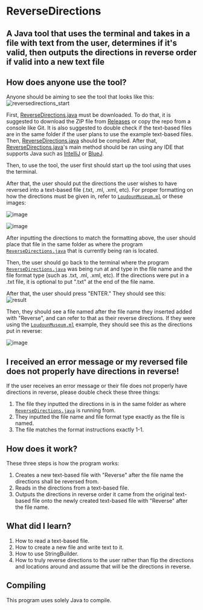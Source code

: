 # ReverseDirections

## A Java tool that uses the terminal and takes in a file with text from the user, determines if it's valid, then outputs the directions in reverse order if valid into a new text file

## How does anyone use the tool?

Anyone should be aiming to see the tool that looks like this:
![reversedirections_start](https://user-images.githubusercontent.com/22280271/213864556-513c255c-4cd6-4e10-a394-928fd933525d.jpg)

First, [ReverseDirections.java](https://github.com/bluelightspirit/ReverseDirections/blob/main/ReverseDirections.java) must be downloaded. To do that, it is suggested to download the ZIP file from [Releases](https://github.com/bluelightspirit/ReverseDirections/releases) or copy the repo from a console like Git. It is also suggested to double check if the text-based files are in the same folder if the user plans to use the example text-based files. Then, [ReverseDirections.java](https://github.com/bluelightspirit/ReverseDirections/blob/main/ReverseDirections.java) should be compiled. After that, [ReverseDirections.java](https://github.com/bluelightspirit/ReverseDirections/blob/main/ReverseDirections.java)'s main method should be ran using any IDE that supports Java such as [IntelliJ](https://www.jetbrains.com/idea/download/) or [BlueJ](https://www.bluej.org/).

Then, to use the tool, the user first should start up the tool using that uses the terminal.

After that, the user should put the directions the user wishes to have reversed into a text-based file (.txt, .ml, .xml, etc).
For proper formatting on how the directions must be given in, refer to [`LoudounMuseum.ml`](https://github.com/bluelightspirit/ReverseDirections/blob/main/LoudounMuseum.ml) or these images:

![image](https://user-images.githubusercontent.com/22280271/213865601-c253d735-6fda-4bfb-9148-974fdb21e60c.png)

![image](https://user-images.githubusercontent.com/22280271/213865575-5e4d2192-cfa0-4a55-9c01-07ad05da3dc0.png)

After inputting the directions to match the formatting above, the user should place that file in the same folder as where the program [`ReverseDirections.java`](https://github.com/bluelightspirit/ReverseDirections/blob/main/ReverseDirections.java) that is currently being ran is located.

Then, the user should go back to the terminal where the program [`ReverseDirections.java`](https://github.com/bluelightspirit/ReverseDirections/blob/main/ReverseDirections.java) was being run at and type in the file name and the file format type (such as .txt, .ml, .xml, etc). If the directions were put in a .txt file, it is optional to put ".txt" at the end of the file name.

After that, the user should press "ENTER." They should see this:\
![result](https://user-images.githubusercontent.com/22280271/213865772-23e330e1-e36a-45cd-9200-2af25e645961.jpg)

Then, they should see a file named after the file name they inserted added with "Reverse", and can refer to that as their reverse directions.
If they were using the [`LoudounMuseum.ml`](https://github.com/bluelightspirit/ReverseDirections/blob/main/LoudounMuseum.ml) example, they should see this as the directions put in reverse:

![image](https://user-images.githubusercontent.com/22280271/213886209-851db8ed-16ef-4bae-a01c-1e60a0cdd92b.png)

## I received an error message or my reversed file does not properly have directions in reverse!

If the user receives an error message or their file does not properly have directions in reverse, please double check these three things:
1) The file they inputted the directions in is in the same folder as where [`ReverseDirections.java`](https://github.com/bluelightspirit/ReverseDirections/blob/main/ReverseDirections.java) is running from.
2) They inputted the file name and file format type exactly as the file is named.
3) The file matches the format instructions exactly 1-1.

## How does it work?

These three steps is how the program works:
1) Creates a new text-based file with "Reverse" after the file name the directions shall be reversed from.
2) Reads in the directions from a text-based file.
3) Outputs the directions in reverse order it came from the original text-based file onto the newly created text-based file with "Reverse" after the file name.

## What did I learn?

1) How to read a text-based file.
2) How to create a new file and write text to it.
3) How to use StringBuilder.
4) How to truly reverse directions to the user rather than flip the directions and locations around and assume that will be the directions in reverse.

## Compiling

This program uses solely Java to compile.
